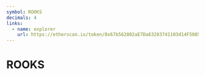 ```yaml
---
symbol: ROOKS
decimals: 4
links:
  - name: explorer
    url: https://etherscan.io/token/0x67b562802aE7Da63283741103d14F508597f6380
---
```


# ROOKS
